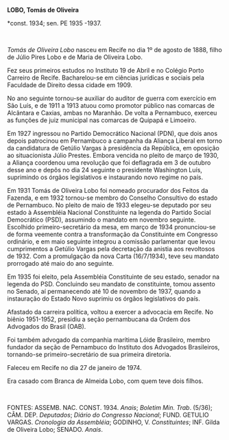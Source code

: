 **LOBO, Tomás de Oliveira**

\*const. 1934; sen. PE 1935 -1937.

 

*Tomás de Oliveira Lobo* nasceu em Recife no dia 1º de agosto de 1888,
filho de Júlio Pires Lobo e de Maria de Oliveira Lobo.

Fez seus primeiros estudos no Instituto 19 de Abril e no Colégio Porto
Carreiro de Recife. Bacharelou-se em ciências jurídicas e sociais pela
Faculdade de Direito dessa cidade em 1909.

No ano seguinte tornou-se auxiliar do auditor de guerra com exercício em
São Luís, e de 1911 a 1913 atuou como promotor público nas comarcas de
Alcântara e Caxias, ambas no Maranhão. De volta a Pernambuco, exerceu as
funções de juiz municipal nas comarcas de Quipapá e Limoeiro.

Em 1927 ingressou no Partido Democrático Nacional (PDN), que dois anos
depois patrocinou em Pernambuco a campanha da Aliança Liberal em torno
da candidatura de Getúlio Vargas à presidência da República, em oposição
ao situacionista Júlio Prestes. Embora vencida no pleito de março de
1930, a Aliança coordenou uma revolução que foi deflagrada em 3 de
outubro desse ano e depôs no dia 24 seguinte o presidente Washington
Luís, suprimindo os órgãos legislativos e instaurando novo regime no
país.

Em 1931 Tomás de Oliveira Lobo foi nomeado procurador dos Feitos da
Fazenda, e em 1932 tornou-se membro do Conselho Consultivo do estado de
Pernambuco. No pleito de maio de 1933 elegeu-se deputado por seu estado
à Assembléia Nacional Constituinte na legenda do Partido Social
Democrático (PSD), assumindo o mandato em novembro seguinte. Escolhido
primeiro-secretário da mesa, em março de 1934 pronunciou-se de forma
veemente contra a transformação da Constituinte em Congresso ordinário,
e em maio seguinte integrou a comissão parlamentar que levou
cumprimentos a Getúlio Vargas pela decretação da anistia aos revoltosos
de 1932. Com a promulgação da nova Carta (16/7/1934), teve seu mandato
prorrogado até maio do ano seguinte.

Em 1935 foi eleito, pela Assembléia Constituinte de seu estado, senador
na legenda do PSD. Concluindo seu mandato de constituinte, tomou assento
no Senado, aí permanecendo até 10 de novembro de 1937, quando a
instauração do Estado Novo suprimiu os órgãos legislativos do país.

Afastado da carreira política, voltou a exercer a advocacia em Recife.
No biênio 1951-1952, presidiu a seção pernambucana da Ordem dos
Advogados do Brasil (OAB).

Foi também advogado da companhia marítima Lóide Brasileiro, membro
fundador da seção de Pernambuco do Instituto dos Advogados Brasileiros,
tornando-se primeiro-secretário de sua primeira diretoria.

Faleceu em Recife no dia 27 de janeiro de 1974.

Era casado com Branca de Almeida Lobo, com quem teve dois filhos.

 

FONTES: ASSEMB. NAC. CONST. 1934. *Anais*; *Boletim Min. Trab*. (5/36);
CÂM. DEP. *Deputados*; *Diário do Congresso Nacional*; FUND. GETULIO
VARGAS. *Cronologia da Assembléia*; GODINHO, V. *Constituintes*; INF.
Gilda de Oliveira Lobo; SENADO. *Anais*.

 
